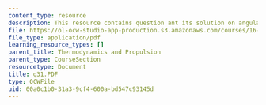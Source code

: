 ```yaml
---
content_type: resource
description: This resource contains question ant its solution on angular momentum.
file: https://ol-ocw-studio-app-production.s3.amazonaws.com/courses/16-01-unified-engineering-i-ii-iii-iv-fall-2005-spring-2006/00a0c1b031a39cf4600abd547c93145d_q31.PDF
file_type: application/pdf
learning_resource_types: []
parent_title: Thermodynamics and Propulsion
parent_type: CourseSection
resourcetype: Document
title: q31.PDF
type: OCWFile
uid: 00a0c1b0-31a3-9cf4-600a-bd547c93145d
---
```

